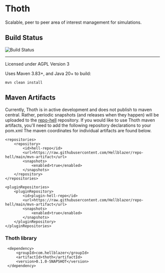 # Thoth
Scalable, peer to peer area of interest management for simulations.

## Build Status
![Build Status](https://github.com/hellblazer/Thoth/actions/workflows/maven.yml/badge.svg)
___

Licensed under AGPL Version 3

Uses Maven 3.83+, and Java 20+ to build:

	mvn clean install

## Maven Artifacts
Currently, Thoth is in active development and does not publish to maven central.  Rather, periodic snapshots (and releases when they happen)
will be uploaded to the [repo-hell]() repository.  If you would like to use Thoth maven artifacts, you'll need to add the following repository
declarations to your pom.xml  The maven coordinates for individual artifacts are found below.
    
    <repositories>
        <repository>
            <id>hell-repo</id>
            <url>https://raw.githubusercontent.com/Hellblazer/repo-hell/main/mvn-artifact</url>
            <snapshots>
                <enabled>true</enabled>
            </snapshots>
        </repository>
    </repositories>

    <pluginRepositories>
        <pluginRepository>
            <id>plugin-hell-repo</id>
            <url>https://raw.githubusercontent.com/Hellblazer/repo-hell/main/mvn-artifact</url>
            <snapshots>
                <enabled>true</enabled>
            </snapshots>
        </pluginRepository>
    </pluginRepositories>
 
### Thoth library

     <dependency>
         <groupId>com.hellblazer</groupId>
         <artifactId>thoth</artifactId>
         <version>0.1.0-SNAPSHOT</version>
     </dependency>
